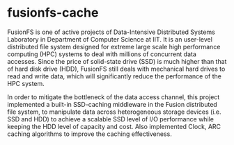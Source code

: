 fusionfs-cache
==============

FusionFS is one of active projects of Data-Intensive Distributed Systems Laboratory in Department of Computer Science at IIT. It is an user-level distributed file system designed for extreme large scale high performance computing (HPC) systems to deal with millions of concurrent data accesses. Since the price of solid-state drive (SSD) is much higher than that of hard disk drive (HDD), FusionFS still deals with mechanical hard drives to read and write data, which will significantly reduce the performance of the HPC system.

In order to mitigate the bottleneck of the data access channel, this project implemented a built-in SSD-caching middleware in the Fusion distributed file system, to manipulate data across heterogeneous storage devices (i.e. SSD and HDD) to achieve a scalable SSD level of I/O performance while keeping the HDD level of capacity and cost. Also implemented Clock, ARC caching algorithms to improve the caching effectiveness.
